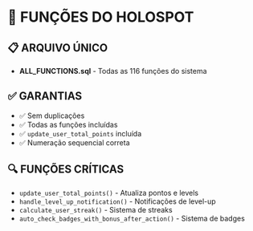 # 🔧 FUNÇÕES DO HOLOSPOT

## 📋 **ARQUIVO ÚNICO**

- **ALL_FUNCTIONS.sql** - Todas as 116 funções do sistema

## ✅ **GARANTIAS**

- ✅ Sem duplicações
- ✅ Todas as funções incluídas
- ✅ `update_user_total_points` incluída
- ✅ Numeração sequencial correta

## 🔍 **FUNÇÕES CRÍTICAS**

- `update_user_total_points()` - Atualiza pontos e levels
- `handle_level_up_notification()` - Notificações de level-up
- `calculate_user_streak()` - Sistema de streaks
- `auto_check_badges_with_bonus_after_action()` - Sistema de badges
